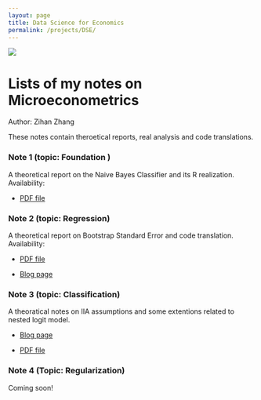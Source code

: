 ```yaml
---
layout: page
title: Data Science for Economics
permalink: /projects/DSE/
---
```

![](/static/projects/bjsubway.jpg)


# Lists of my notes on Microeconometrics

Author: Zihan Zhang

These notes contain theroetical reports, real analysis and code translations. 

### Note 1 (topic: Foundation )
A theoretical report on the Naive Bayes Classifier and its R realization.
Availability:

- [PDF file]({{site.baseurl}}/assets/HW1_zzh.pdf)

### Note 2 (topic: Regression)
A theoretical report on Bootstrap Standard Error and code translation.
Availability:

- [PDF file]({{site.baseurl}}/assets/HW2_zzh.pdf)

- [Blog page](https://landbuland.github.io/moments/2019/03/30/Homework-2-for-Data-Analysis.html)

### Note 3 (topic: Classification)
A theoratical notes on IIA assumptions and some extentions related to nested logit model.

- [Blog page](https://landbuland.github.io/moments/2019/04/07/Homework-3-for-Data-Analysis.html)

- [PDF file]({{site.baseurl}}/assets/script_3.pdf)


### Note 4 (Topic: Regularization)

Coming soon!

